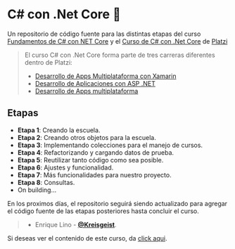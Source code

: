 # C# con .Net Core 💚
Un repositorio de código fuente para las distintas etapas del curso [Fundamentos de C# con NET Core](https://platzi.com/cursos/fundamentos-csharp/ "Fundamentos de C# con NET Core") y el [Curso de C# con .Net Core](https://platzi.com/cursos/c-sharp/ "Curso de C# con .Net Core") de [Platzi](https://platzi.com/ "Platzi")
> El curso C# con .Net Core forma parte de tres carreras diferentes dentro de Platzi:
> - [Desarrollo de Apps Multiplataforma con Xamarin](https://platzi.com/multiplataforma-xamarin/ "Desarrollo de Apps Multiplataforma con Xamarin")
> - [Desarrollo de Aplicaciones con ASP .NET](https://platzi.com/asp-net/ "Desarrollo de Aplicaciones con ASP .NET")
> - [Desarrollo de Apps multiplataforma](https://platzi.com/multiplataforma/ "Desarrollo de Apps multiplataforma")


## Etapas
* **Etapa 1**: Creando la escuela.
* **Etapa 2**: Creando otros objetos para la escuela.
* **Etapa 3**: Implementando colecciones para el manejo de cursos.
* **Etapa 4**: Refactorizando y cargando datos de prueba.
* **Etapa 5**: Reutilizar tanto código como sea posible.
* **Etapa 6**: Ajustes y funcionalidad.
* **Etapa 7**: Más funcionalidades para nuestro proyecto.
* **Etapa 8**: Consultas.
* On building...

En los proximos días, el repositorio seguirá siendo actualizado para agregar el código fuente de las etapas posteriores hasta concluir el curso.
> - Enrique Lino - [**@Kreisgeist**](https://twitter.com/Kreisgeist "Twitter").

Si deseas ver el contenido de este curso, da [click aqui](https://platzi.com/cursos/c-sharp/ "a ver el curso").
